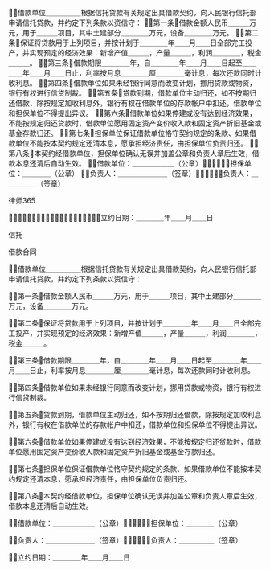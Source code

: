 
 借款单位＿＿＿＿＿根据信托贷款有关规定出具借款契约，向人民银行信托部申请信托贷款，并约定下列条款以资信守： 
 第一条借款金额人民币＿＿＿万元，用于＿＿＿项目，其中土建部分＿＿＿＿万元，设备＿＿＿＿万元。 
 第二条保证将贷款用于上列项目，并按计划于＿＿＿＿年＿＿月＿＿日全部完工投产，并实现预定的经济效果：新增产值＿＿＿，产量＿＿＿，利润＿＿＿＿，税金＿＿＿。 
 第三条借款期限＿＿＿＿年，自＿＿＿＿年＿＿月＿＿日起至＿＿＿＿年＿＿月＿＿日止，利率按月息＿＿＿＿厘＿＿＿＿毫计息，每次还款同时计收利息。 
 第四条借款单位如果未经银行同意而改变计划，挪用贷款或物资，银行有权进行信贷制裁。 
 第五条贷款到期，借款单位主动归还，如不按期归还借款，除按规定加收利息外，银行有权在借款单位的存款帐户中扣还，借款单位和担保单位不得提出异议。 
 第六条借款单位如果停建或没有达到经济效果，不能按规定归还贷款时，借款单位愿用固定资产变价收入款和固定资产折旧基金或基金存款归还。 
 第七条担保单位保证借款单位恪守契约规定的条款、如果借款单位不能按本契约规定还清本息，愿承担经济责任，由担保单位负责归还。 
 第八条本契约经借款单位，担保单位确认无误并加盖公章和负责人章后生效，借款本息还清后自动生效。 
 借款单位：＿＿＿＿＿＿（公章）担保单位：＿＿＿＿（公章） 
 负责人：＿＿＿＿＿＿＿（签章）负责人：＿＿＿＿＿（签章） 




 
律师365






 立约日期：＿＿＿＿年＿＿月＿＿日 

 

 信托

借款合同
 

 借款单位＿＿＿＿＿根据信托贷款有关规定出具借款契约，向人民银行信托部申请信托贷款，并约定下列条款以资信守： 

 第一条借款金额人民币＿＿＿万元，用于＿＿＿项目，其中土建部分＿＿＿＿万元，设备＿＿＿＿万元。 

 第二条保证将贷款用于上列项目，并按计划于＿＿＿＿年＿＿月＿＿日全部完工投产，并实现预定的经济效果：新增产值＿＿＿，产量＿＿＿，利润＿＿＿＿，税金＿＿＿。 

 第三条借款期限＿＿＿＿年，自＿＿＿＿年＿＿月＿＿日起至＿＿＿＿年＿＿月＿＿日止，利率按月息＿＿＿＿厘＿＿＿＿毫计息，每次还款同时计收利息。 

 第四条借款单位如果未经银行同意而改变计划，挪用贷款或物资，银行有权进行信贷制裁。 

 第五条贷款到期，借款单位主动归还，如不按期归还借款，除按规定加收利息外，银行有权在借款单位的存款帐户中扣还，借款单位和担保单位不得提出异议。 

 第六条借款单位如果停建或没有达到经济效果，不能按规定归还贷款时，借款单位愿用固定资产变价收入款和固定资产折旧基金或基金存款归还。 

 第七条担保单位保证借款单位恪守契约规定的条款、如果借款单位不能按本契约规定还清本息，愿承担经济责任，由担保单位负责归还。 

 第八条本契约经借款单位，担保单位确认无误并加盖公章和负责人章后生效，借款本息还清后自动生效。 

 借款单位：＿＿＿＿＿＿（公章）担保单位：＿＿＿＿（公章） 

 负责人：＿＿＿＿＿＿＿（签章）负责人：＿＿＿＿＿（签章） 

 立约日期：＿＿＿＿年＿＿月＿＿日  


 

 
 
 
 
 
  


  
 

  


  


  
 
 
 
 

